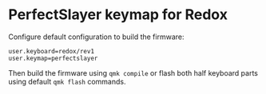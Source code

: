 # PerfectSlayer keymap for Redox

Configure default configuration to build the firmware:
```shell
user.keyboard=redox/rev1
user.keymap=perfectslayer
```

Then build the firmware using `qmk compile` or flash both half keyboard parts using default `qmk flash` commands.
